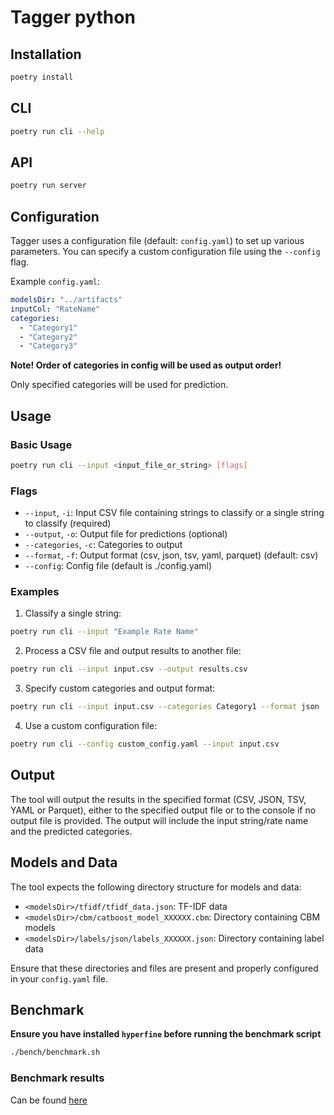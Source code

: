 # Tagger python

## Installation

```sh
poetry install
```

## CLI

```sh
poetry run cli --help
```

## API

```sh
poetry run server
```

## Configuration

Tagger uses a configuration file (default: `config.yaml`) to set up various parameters. You can specify a custom configuration file using the `--config` flag.

Example `config.yaml`:

```yaml
modelsDir: "../artifacts"
inputCol: "RateName"
categories:
  - "Category1"
  - "Category2"
  - "Category3"
```

**Note! Order of categories in config will be used as output order!**

Only specified categories will be used for prediction.

## Usage

### Basic Usage

```bash
poetry run cli --input <input_file_or_string> [flags]
```

### Flags

- `--input`, `-i`: Input CSV file containing strings to classify or a single string to classify (required)
- `--output`, `-o`: Output file for predictions (optional)
- `--categories`, `-c`: Categories to output
- `--format`, `-f`: Output format (csv, json, tsv, yaml, parquet) (default: csv)
- `--config`: Config file (default is ./config.yaml)

### Examples

1. Classify a single string:

```bash
poetry run cli --input "Example Rate Name"
```

2. Process a CSV file and output results to another file:

```bash
poetry run cli --input input.csv --output results.csv
```

3. Specify custom categories and output format:

```bash
poetry run cli --input input.csv --categories Category1 --format json
```

4. Use a custom configuration file:

```bash
poetry run cli --config custom_config.yaml --input input.csv
```

## Output

The tool will output the results in the specified format (CSV, JSON, TSV, YAML or Parquet), either to the specified output file or to the console if no output file is provided. The output will include the input string/rate name and the predicted categories.

## Models and Data

The tool expects the following directory structure for models and data:

- `<modelsDir>/tfidf/tfidf_data.json`: TF-IDF data
- `<modelsDir>/cbm/catboost_model_XXXXXX.cbm`: Directory containing CBM models
- `<modelsDir>/labels/json/labels_XXXXXX.json`: Directory containing label data

Ensure that these directories and files are present and properly configured in your `config.yaml` file.

## Benchmark

**Ensure you have installed `hyperfine` before running the benchmark script**

```sh
./bench/benchmark.sh
```

### Benchmark results

Can be found [here](./bench/README.md)
